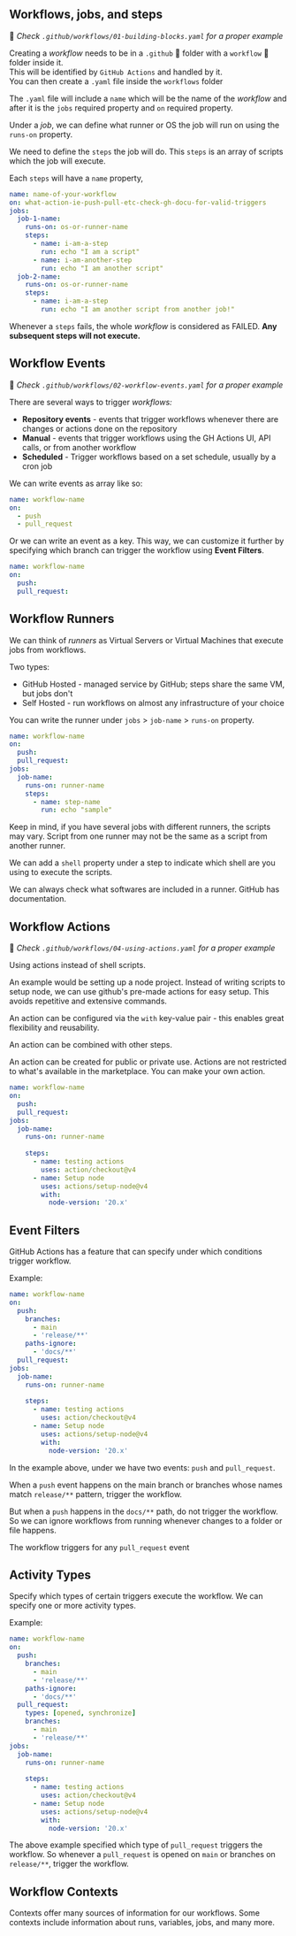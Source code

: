 ## Workflows, jobs, and steps

📝 <i>Check `.github/workflows/01-building-blocks.yaml` for a proper example</i>

Creating a <i>workflow</i> needs to be in a `.github` 📁 folder with a `workflow` 📁 folder inside it.
<br />
This will be identified by `GitHub Actions` and handled by it.
<br />
You can then create a `.yaml` file inside the `workflows` folder

The `.yaml` file will include a `name` which will be the name of the <i>workflow</i> and after it is the `jobs` required property and `on` required property.

Under a <i>job</i>, we can define what runner or OS the job will run on using the `runs-on` property.

We need to define the `steps` the job will do. This `steps` is an array of scripts which the job will execute.

Each `steps` will have a `name` property,

```yaml
name: name-of-your-workflow
on: what-action-ie-push-pull-etc-check-gh-docu-for-valid-triggers
jobs:
  job-1-name:
    runs-on: os-or-runner-name
    steps:
      - name: i-am-a-step
        run: echo "I am a script"
      - name: i-am-another-step
        run: echo "I am another script"
  job-2-name:
    runs-on: os-or-runner-name
    steps:
      - name: i-am-a-step
        run: echo "I am another script from another job!"
```

Whenever a `steps` fails, the whole <i>workflow</i> is considered as FAILED. <b>Any subsequent steps will not execute.</b>

## Workflow Events

📝 <i>Check `.github/workflows/02-workflow-events.yaml` for a proper example</i>

There are several ways to trigger <i>workflows:</i>
<ul>
  <li><b>Repository events</b> - events that trigger workflows whenever there are changes or actions done on the repository</li>
  <li><b>Manual</b> - events that trigger workflows using the GH Actions UI, API calls, or from another workflow</li>
  <li><b>Scheduled</b> - Trigger workflows based on a set schedule, usually by a cron job</li>
</ul>

We can write events as array like so:

```yaml
name: workflow-name
on:
  - push
  - pull_request
```

Or we can write an event as a key. This way, we can customize it further by specifying which branch can trigger the workflow using <b>Event Filters</b>.

```yaml
name: workflow-name
on:
  push:
  pull_request:
```

## Workflow Runners

We can think of <i>runners</i> as Virtual Servers or Virtual Machines that execute jobs from workflows.

Two types:
<ul>
<li>GitHub Hosted - managed service by GitHub; steps share the same VM, but jobs don't</li>
<li>Self Hosted - run workflows on almost any infrastructure of your choice</li>
</ul>

You can write the runner under `jobs` > `job-name` > `runs-on` property.
```yaml
name: workflow-name
on:
  push:
  pull_request:
jobs:
  job-name:
    runs-on: runner-name
    steps:
      - name: step-name
        run: echo "sample"
```

Keep in mind, if you have several jobs with different runners, the scripts may vary. Script from one runner may not be the same as a script from another runner.

We can add a `shell` property under a step to indicate which shell are you using to execute the scripts.

We can always check what softwares are included in a runner. GitHub has documentation.

## Workflow Actions

📝 <i>Check `.github/workflows/04-using-actions.yaml` for a proper example</i>

Using actions instead of shell scripts.

An example would be setting up a node project. Instead of writing scripts to setup node, we can use github's pre-made actions for easy setup. This avoids repetitive and extensive commands.

An action can be configured via the `with` key-value pair - this enables great flexibility and reusability.

An action can be combined with other steps.

An action can be created for public or private use. Actions are not restricted to what's available in the marketplace. You can make your own action.

```yaml
name: workflow-name
on:
  push:
  pull_request:
jobs:
  job-name:
    runs-on: runner-name
    
    steps:
      - name: testing actions
        uses: action/checkout@v4
      - name: Setup node
        uses: actions/setup-node@v4
        with:
          node-version: '20.x'
```
## Event Filters

GitHub Actions has a feature that can specify under which conditions trigger workflow. 

Example:

```yaml
name: workflow-name
on:
  push:
    branches:
      - main
      - 'release/**'
    paths-ignore:
      - 'docs/**'
  pull_request:
jobs:
  job-name:
    runs-on: runner-name
    
    steps:
      - name: testing actions
        uses: action/checkout@v4
      - name: Setup node
        uses: actions/setup-node@v4
        with:
          node-version: '20.x'
```

In the example above, under we have two events: `push` and `pull_request`.

When a `push` event happens on the main branch or branches whose names match `release/**` pattern, trigger the workflow.

But when a `push` happens in the `docs/**` path, do not trigger the workflow. So we can ignore workflows from 
running whenever changes to a folder or file happens.

The workflow triggers for any `pull_request` event

## Activity Types

Specify which types of certain triggers execute the workflow. We can specify one or more activity types.

Example:

```yaml
name: workflow-name
on:
  push:
    branches:
      - main
      - 'release/**'
    paths-ignore:
      - 'docs/**'
  pull_request:
    types: [opened, synchronize]
    branches:
      - main
      - 'release/**'
jobs:
  job-name:
    runs-on: runner-name
    
    steps:
      - name: testing actions
        uses: action/checkout@v4
      - name: Setup node
        uses: actions/setup-node@v4
        with:
          node-version: '20.x'
```
The above example specified which type of `pull_request` triggers the workflow.
So whenever a `pull_request` is opened on `main` or branches on `release/**`, trigger the workflow.

## Workflow Contexts

Contexts offer many sources of information for our workflows.
Some contexts include information about runs, variables, jobs, and many more. 